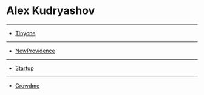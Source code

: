 # Alex Kudryashov
------
+ [Tinyone](https://alex-kudryashov.github.io/tinyone)
-----
+ [NewProvidence](https://alex-kudryashov.github.io/newprovidence)
-----
+ [Startup](https://alex-kudryashov.github.io/startup)
--------
+ [Crowdme](https://alex-kudryashov.github.io/crowdme)
